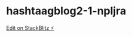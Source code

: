 # hashtaagblog2-1-npljra

[Edit on StackBlitz ⚡️](https://stackblitz.com/edit/hashtaagblog2-1-npljra)